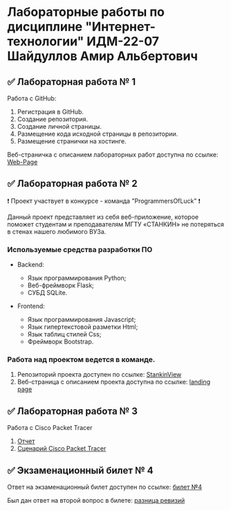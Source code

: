 # Лабораторные работы по дисциплине "Интернет-технологии" ИДМ-22-07 Шайдуллов Амир Альбертович

## ✅ Лабораторная работа № 1

Работа с GitHub:

1. Регистрация в GitHub.
2. Создание репозитория.
3. Создание личной страницы.
4. Размещение кода исходной страницы в репозитории.
5. Размещение странички на хостинге.

Веб-страничка с описанием лабораторных работ доступна по ссылке: [Web-Page](https://shaidullov.netlify.app/)

## ✅ Лабораторная работа № 2

❗ Проект участвует в конкурсе - команда "ProgrammersOfLuck" ❗

Данный проект представляет из себя веб-приложение, которое поможет студентам и преподавателям МГТУ «СТАНКИН» не потеряться в стенах нашего любимого ВУЗа.
   
### Используемые средства разработки ПО
* Backend:
   + Язык программирования Python;
   + Веб-фреймворк Flask;
   + СУБД SQLite.

* Frontend:
   + Язык программирования Javascript;
   + Язык гипертекстовой разметки Html;
   + Язык таблиц стилей Css;
   + Фреймворк Bootstrap.
   
### Работа над проектом ведется в команде.
1. Репозиторий проекта доступен по ссылке: [StankinView](https://github.com/fireru277/inet2022/wiki#wiki-pages-box)
2. Веб-страница с описанием проекта доступна по ссылке: [landing page](https://profound-salmiakki-49c5d6.netlify.app/)
   
## ✅ Лабораторная работа № 3
Работа с Cisco Packet Tracer
1. [Отчет](https://github.com/Amirchik227/Internet_technologies/blob/master/%D0%A8%D0%B0%D0%B9%D0%B4%D1%83%D0%BB%D0%BB%D0%BE%D0%B2_%D0%98%D0%A2_%D0%9B%D0%A0%E2%84%963.pdf)
2. [Сценарий Cisco Packet Tracer](https://github.com/Amirchik227/Internet_technologies/blob/master/%D0%A1%D1%86%D0%B5%D0%BD%D0%B0%D1%80%D0%B8%D0%B9%205%20%D0%B4%D0%BB%D1%8F%20CPT%2020.pka)

## ✅ Экзаменационный билет № 4

Ответ на экзаменационный билет доступен по ссылке:
[билет №4](https://github.com/stankin/inet-2022/wiki/exam19)

Был дан ответ на второй вопрос в билете: [разница ревизий](https://github.com/stankin/inet-2022/wiki/exam19/_compare/fb13674ec3280ed628c2dc4f153282083618e63d...5c12809f6afcb1936b369b73e4e4fc2bbb669189)
